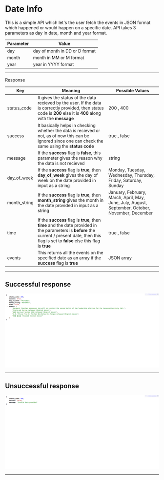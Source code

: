 # Date Info

This is a simple API which let's the user fetch the events in JSON format which happened or would happen on a specific date. API takes 3 parameters as day in date, month and year format.

| Parameter | Value |
|---|---|
| day | day of month in DD or D format |
| month | month in MM or M format |
| year | year in YYYY format |

* * * * 

Response

| Key | Meaning | Possible Values |
|---|---|---|
| status_code | It gives the status of the data recieved by the user. If the data is correctly provided, then status code is **200** else it is **400** along with the **message**  | 200 , 400 |
| success | It basically helps in checking whether the data is recieved or not, as of now this can be ignored since one can check the same  using the **status code** | true , false |
| message | If the **success** flag is **false**, this parameter gives the reason why the data is not recieved | string |
| day_of_week | If the **success** flag is **true**, then **day_of_week** gives the day of week on the date provided in input as a string | Monday, Tuesday, Wednesday, Thursday, Friday, Saturday, Sunday |
| month_string | If the **success** flag is **true**, then **month_string** gives the month in the date provided in input as a string | January, February, March, April, May, June, July, August, September, October, November, December |
| time |  If the **success** flag is **true**, then **time** and the date provided in the parameters is **before** the current / present date, then this flag is set to **false** else this flag is **true** | true , false |
| events | This returns all the events on the specified date as an array if the **success** flag is **true** | JSON array |

* * * *

## Successful response

![successful response](/.github/screenshots/screencapture-localhost-date-info-date-info-php-1445448164530.png) 

* * * *

## Unsuccessful response

![unsuccessful response](/.github/screenshots/screencapture-localhost-date-info-date-info-php-1445447730540.png) 

* * * *
